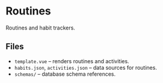 # Routines

Routines and habit trackers.

## Files
- `template.vue` – renders routines and activities.
- `habits.json`, `activities.json` – data sources for routines.
- `schemas/` – database schema references.
